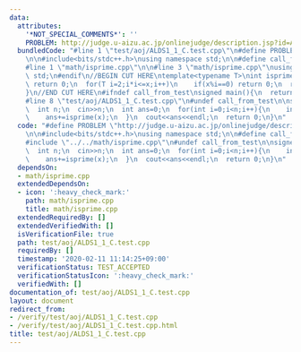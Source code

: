 ```yaml
---
data:
  attributes:
    '*NOT_SPECIAL_COMMENTS*': ''
    PROBLEM: http://judge.u-aizu.ac.jp/onlinejudge/description.jsp?id=ALDS1_1_C
  bundledCode: "#line 1 \"test/aoj/ALDS1_1_C.test.cpp\"\n#define PROBLEM \"http://judge.u-aizu.ac.jp/onlinejudge/description.jsp?id=ALDS1_1_C\"\
    \n\n#include<bits/stdc++.h>\nusing namespace std;\n\n#define call_from_test\n\
    #line 1 \"math/isprime.cpp\"\n\n#line 3 \"math/isprime.cpp\"\nusing namespace\
    \ std;\n#endif\n//BEGIN CUT HERE\ntemplate<typename T>\nint isprime(T x){\n  if(x<=1)\
    \ return 0;\n  for(T i=2;i*i<=x;i++)\n    if(x%i==0) return 0;\n  return 1;\n\
    }\n//END CUT HERE\n#ifndef call_from_test\nsigned main(){\n  return 0;\n}\n#endif\n\
    #line 8 \"test/aoj/ALDS1_1_C.test.cpp\"\n#undef call_from_test\n\nsigned main(){\n\
    \  int n;\n  cin>>n;\n  int ans=0;\n  for(int i=0;i<n;i++){\n    int x;\n    cin>>x;\n\
    \    ans+=isprime(x);\n  }\n  cout<<ans<<endl;\n  return 0;\n}\n"
  code: "#define PROBLEM \"http://judge.u-aizu.ac.jp/onlinejudge/description.jsp?id=ALDS1_1_C\"\
    \n\n#include<bits/stdc++.h>\nusing namespace std;\n\n#define call_from_test\n\
    #include \"../../math/isprime.cpp\"\n#undef call_from_test\n\nsigned main(){\n\
    \  int n;\n  cin>>n;\n  int ans=0;\n  for(int i=0;i<n;i++){\n    int x;\n    cin>>x;\n\
    \    ans+=isprime(x);\n  }\n  cout<<ans<<endl;\n  return 0;\n}\n"
  dependsOn:
  - math/isprime.cpp
  extendedDependsOn:
  - icon: ':heavy_check_mark:'
    path: math/isprime.cpp
    title: math/isprime.cpp
  extendedRequiredBy: []
  extendedVerifiedWith: []
  isVerificationFile: true
  path: test/aoj/ALDS1_1_C.test.cpp
  requiredBy: []
  timestamp: '2020-02-11 11:14:25+09:00'
  verificationStatus: TEST_ACCEPTED
  verificationStatusIcon: ':heavy_check_mark:'
  verifiedWith: []
documentation_of: test/aoj/ALDS1_1_C.test.cpp
layout: document
redirect_from:
- /verify/test/aoj/ALDS1_1_C.test.cpp
- /verify/test/aoj/ALDS1_1_C.test.cpp.html
title: test/aoj/ALDS1_1_C.test.cpp
---
```

